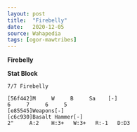 ```yaml
---
layout: post
title:  "Firebelly"
date:   2020-12-05
source: Wahapedia
tags: [ogor-mawtribes]
---
```


**Firebelly**

**Stat Block**
```
7/7 Firebelly
```

```
[56f442]M     W     B     Sa    [-]
6     7     6     5     
[e85545]Weapons[-]
[c6c930]Basalt Hammer[-]
2"     A:2    H:3+   W:3+   R:-1   D:D3  
```


